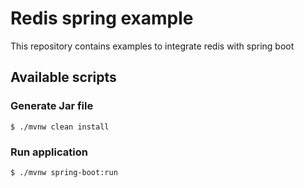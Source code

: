 # Redis spring example

This repository contains examples to integrate redis with spring boot

## Available scripts

### Generate Jar file
```
$ ./mvnw clean install
```

### Run application
```
$ ./mvnw spring-boot:run
```
